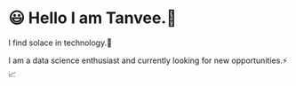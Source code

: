 # 😃 Hello I am Tanvee.👋
<p>I find solace in technology.💯</p>
<p>I am a data science enthusiast and currently looking for new opportunities.⚡📈</p>
